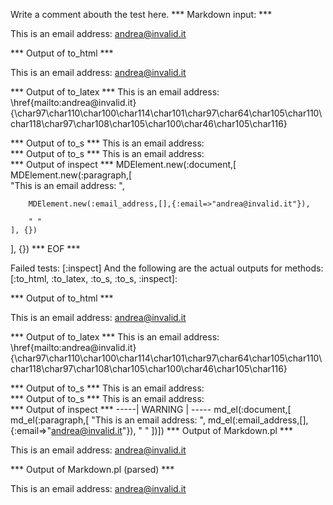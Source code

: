 Write a comment abouth the test here.
*** Markdown input: ***


This is an email address: <andrea@invalid.it>
	
*** Output of to_html ***
<p>This is an email address: <a href='mailto:andrea@invalid.it'>&#097;&#110;&#100;&#114;&#101;&#097;&#064;&#105;&#110;&#118;&#097;&#108;&#105;&#100;&#046;&#105;&#116;</a
      > </p
  >
*** Output of to_latex ***
This is an email address: \href{mailto:andrea@invalid.it}{\char97\char110\char100\char114\char101\char97\char64\char105\char110\char118\char97\char108\char105\char100\char46\char105\char116} 


*** Output of to_s ***
This is an email address:  
*** Output of to_s ***
This is an email address:  
*** Output of inspect ***
MDElement.new(:document,[	
	MDElement.new(:paragraph,[	
		"This is an email address: ",
		
		MDElement.new(:email_address,[],{:email=>"andrea@invalid.it"}),
		
		" "
	], {})
], {})
*** EOF ***




Failed tests:   [:inspect] 
And the following are the actual outputs for methods:
   [:to_html, :to_latex, :to_s, :to_s, :inspect]:


*** Output of to_html ***
<p>This is an email address: <a href='mailto:andrea@invalid.it'>&#097;&#110;&#100;&#114;&#101;&#097;&#064;&#105;&#110;&#118;&#097;&#108;&#105;&#100;&#046;&#105;&#116;</a
      > </p
  >
*** Output of to_latex ***
This is an email address: \href{mailto:andrea@invalid.it}{\char97\char110\char100\char114\char101\char97\char64\char105\char110\char118\char97\char108\char105\char100\char46\char105\char116} 


*** Output of to_s ***
This is an email address:  
*** Output of to_s ***
This is an email address:  
*** Output of inspect ***
-----| WARNING | -----
md_el(:document,[	md_el(:paragraph,[
		"This is an email address: ",
		md_el(:email_address,[], {:email=>"andrea@invalid.it"}),
		" "
	])])
*** Output of Markdown.pl ***
<p>This is an email address: <a href="&#109;&#x61;i&#108;&#x74;&#111;:&#97;&#110;&#100;&#114;&#101;&#97;&#64;&#x69;n&#x76;&#97;&#x6C;&#x69;&#x64;&#46;&#x69;&#116;">&#97;&#110;&#100;&#114;&#101;&#97;&#64;&#x69;n&#x76;&#97;&#x6C;&#x69;&#x64;&#46;&#x69;&#116;</a></p>

*** Output of Markdown.pl (parsed) ***
<p>This is an email address: <a href='&amp;#109;&amp;#x61;i&amp;#108;&amp;#x74;&amp;#111;:&amp;#97;&amp;#110;&amp;#100;&amp;#114;&amp;#101;&amp;#97;&amp;#64;&amp;#x69;n&amp;#x76;&amp;#97;&amp;#x6C;&amp;#x69;&amp;#x64;&amp;#46;&amp;#x69;&amp;#116;'>&#97;&#110;&#100;&#114;&#101;&#97;&#64;&#x69;n&#x76;&#97;&#x6C;&#x69;&#x64;&#46;&#x69;&#116;</a
    ></p
  >
